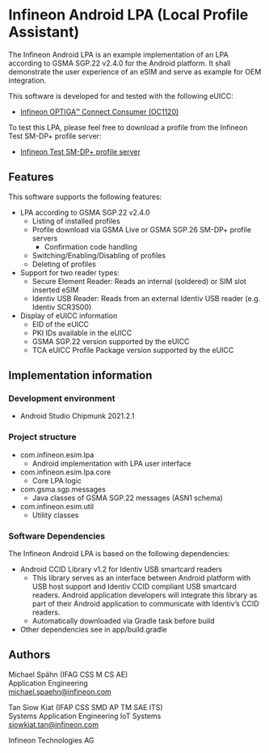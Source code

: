 # Infineon Android LPA (Local Profile Assistant)

The Infineon Android LPA is an example implementation of an LPA according to GSMA SGP.22 v2.4.0 for 
the Android platform. It shall demonstrate the user experience of an eSIM and serve as example for 
OEM integration.

This software is developed for and tested with the following eUICC:
* [Infineon OPTIGA™ Connect Consumer (OC1120)](https://www.infineon.com/cms/en/product/security-smart-card-solutions/optiga-embedded-security-solutions/optiga-connect/optiga-connect-consumer/)

To test this LPA, please feel free to download a profile from the Infineon Test SM-DP+ profile server:
* [Infineon Test SM-DP+ profile server](https://softwaretools.infineon.com/projects/create/esim)

## Features
This software supports the following features:
* LPA according to GSMA SGP.22 v2.4.0
    * Listing of installed profiles
    * Profile download via GSMA Live or GSMA SGP.26 SM-DP+ profile servers
        * Confirmation code handling
    * Switching/Enabling/Disabling of profiles
    * Deleting of profiles
* Support for two reader types:
    * Secure Element Reader: Reads an internal (soldered) or SIM slot inserted eSIM
    * Identiv USB Reader: Reads from an external Identiv USB reader (e.g. Identiv SCR3500)
* Display of eUICC information
    * EID of the eUICC
    * PKI IDs available in the eUICC
    * GSMA SGP.22 version supported by the eUICC
    * TCA eUICC Profile Package version supported by the eUICC

## Implementation information
### Development environment
* Android Studio Chipmunk 2021.2.1

### Project structure
* com.infineon.esim.lpa
    * Android implementation with LPA user interface
* com.infineon.esim.lpa.core
    * Core LPA logic
* com.gsma.sgp.messages
    * Java classes of GSMA SGP.22 messages (ASN1 schema)
* com.infineon.esim.util
    * Utility classes

### Software Dependencies
The Infineon Android LPA is based on the following dependencies:
* Android CCID Library v1.2 for Identiv USB smartcard readers
    * This library serves as an interface between Android platform with USB host support and
      Identiv CCID compliant USB smartcard readers. Android application developers will
      integrate this library as part of their Android application to communicate with Identiv’s
      CCID readers.
    * Automatically downloaded via Gradle task before build
* Other dependencies see in app/build.gradle

## Authors

Michael Spähn (IFAG CSS M CS AE)\
Application Engineering\
michael.spaehn@infineon.com

Tan Siow Kiat (IFAP CSS SMD AP TM SAE ITS)\
Systems Application Engineering IoT Systems\
siowkiat.tan@infineon.com

Infineon Technologies AG